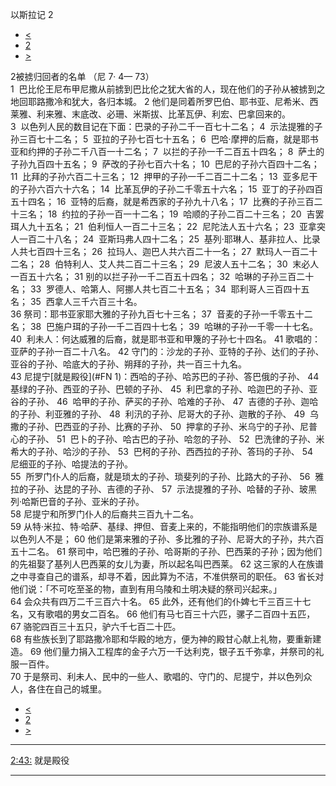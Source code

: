 ﻿





 以斯拉记 2




* [<](bible/EZR01.md)
* [2](bible/EZR.md)
* [>](bible/EZR03.md)



 
2被掳归回者的名单 （尼
7·
4—
73）  
1  巴比伦王尼布甲尼撒从前掳到巴比伦之犹大省的人，现在他们的子孙从被掳到之地回耶路撒冷和犹大，各归本城。 
2 他们是同着所罗巴伯、耶书亚、尼希米、西莱雅、利来雅、末底改、必珊、米斯拔、比革瓦伊、利宏、巴拿回来的。  
3  以色列人民的数目记在下面：巴录的子孙二千一百七十二名； 
4  示法提雅的子孙三百七十二名； 
5  亚拉的子孙七百七十五名； 
6  巴哈·摩押的后裔，就是耶书亚和约押的子孙二千八百一十二名； 
7  以拦的子孙一千二百五十四名； 
8  萨土的子孙九百四十五名； 
9  萨改的子孙七百六十名； 
10  巴尼的子孙六百四十二名； 
11  比拜的子孙六百二十三名； 
12  押甲的子孙一千二百二十二名； 
13  亚多尼干的子孙六百六十六名； 
14  比革瓦伊的子孙二千零五十六名； 
15  亚丁的子孙四百五十四名； 
16  亚特的后裔，就是希西家的子孙九十八名； 
17  比赛的子孙三百二十三名； 
18  约拉的子孙一百一十二名； 
19  哈顺的子孙二百二十三名； 
20  吉罢珥人九十五名； 
21  伯利恒人一百二十三名； 
22  尼陀法人五十六名； 
23  亚拿突人一百二十八名； 
24  亚斯玛弗人四十二名； 
25  基列·耶琳人、基非拉人、比录人共七百四十三名； 
26  拉玛人、迦巴人共六百二十一名； 
27  默玛人一百二十二名； 
28  伯特利人、艾人共二百二十三名； 
29  尼波人五十二名； 
30  末必人一百五十六名； 
31 别的以拦子孙一千二百五十四名； 
32  哈琳的子孙三百二十名； 
33  罗德人、哈第人、阿挪人共七百二十五名； 
34  耶利哥人三百四十五名； 
35  西拿人三千六百三十名。  
36 祭司：耶书亚家耶大雅的子孙九百七十三名； 
37  音麦的子孙一千零五十二名； 
38  巴施户珥的子孙一千二百四十七名； 
39  哈琳的子孙一千零一十七名。  
40  利未人：何达威雅的后裔，就是耶书亚和甲篾的子孙七十四名。 
41 歌唱的：亚萨的子孙一百二十八名。 
42 守门的：沙龙的子孙、亚特的子孙、达们的子孙、亚谷的子孙、哈底大的子孙、朔拜的子孙，共一百三十九名。  
43 尼提宁[就是殿役](#FN
1)：西哈的子孙、哈苏巴的子孙、答巴俄的子孙、 
44  基绿的子孙、西亚的子孙、巴顿的子孙、 
45  利巴拿的子孙、哈迦巴的子孙、亚谷的子孙、 
46  哈甲的子孙、萨买的子孙、哈难的子孙、 
47  吉德的子孙、迦哈的子孙、利亚雅的子孙、 
48  利汛的子孙、尼哥大的子孙、迦散的子孙、 
49  乌撒的子孙、巴西亚的子孙、比赛的子孙、 
50  押拿的子孙、米乌宁的子孙、尼普心的子孙、 
51  巴卜的子孙、哈古巴的子孙、哈忽的子孙、 
52  巴洗律的子孙、米希大的子孙、哈沙的子孙、 
53  巴柯的子孙、西西拉的子孙、答玛的子孙、 
54  尼细亚的子孙、哈提法的子孙。  
55  所罗门仆人的后裔，就是琐太的子孙、琐斐列的子孙、比路大的子孙、 
56  雅拉的子孙、达昆的子孙、吉德的子孙、 
57  示法提雅的子孙、哈替的子孙、玻黑列·哈斯巴音的子孙、亚米的子孙。  
58 尼提宁和所罗门仆人的后裔共三百九十二名。  
59 从特·米拉、特·哈萨、基绿、押但、音麦上来的，不能指明他们的宗族谱系是以色列人不是； 
60 他们是第来雅的子孙、多比雅的子孙、尼哥大的子孙，共六百五十二名。 
61 祭司中，哈巴雅的子孙、哈哥斯的子孙、巴西莱的子孙；因为他们的先祖娶了基列人巴西莱的女儿为妻，所以起名叫巴西莱。 
62 这三家的人在族谱之中寻查自己的谱系，却寻不着，因此算为不洁，不准供祭司的职任。 
63 省长对他们说：「不可吃至圣的物，直到有用乌陵和土明决疑的祭司兴起来。」  
64 会众共有四万二千三百六十名。 
65 此外，还有他们的仆婢七千三百三十七名，又有歌唱的男女二百名。 
66 他们有马七百三十六匹，骡子二百四十五匹， 
67 骆驼四百三十五只，驴六千七百二十匹。  
68 有些族长到了耶路撒冷耶和华殿的地方，便为神的殿甘心献上礼物，要重新建造。 
69 他们量力捐入工程库的金子六万一千达利克，银子五千弥拿，并祭司的礼服一百件。  
70 于是祭司、利未人、民中的一些人、歌唱的、守门的、尼提宁，并以色列众人，各住在自己的城里。 
* [<](bible/EZR01.md)
* [2](bible/EZR.md)
* [>](bible/EZR03.md)





---


[2:43:](#V43)
就是殿役




---









